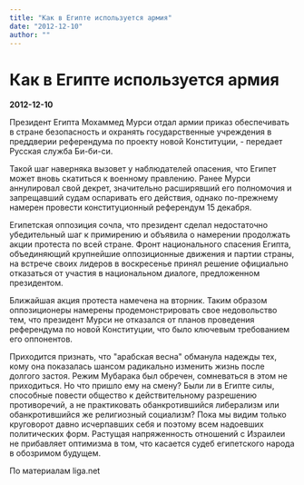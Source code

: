 ```yaml
---
title: "Как в Египте используется армия"
date: "2012-12-10"
author: ""
---
```


# Как в Египте используется армия

**2012-12-10** 

Президент Египта Мохаммед Мурси отдал армии приказ обеспечивать в стране безопасность и охранять государственные учреждения в преддверии референдума по проекту новой Конституции, - передает Русская служба Би-би-си.

Такой шаг наверняка вызовет у наблюдателей опасения, что Египет может вновь скатиться к военному правлению. Ранее Мурси аннулировал свой декрет, значительно расширявший его полномочия и запрещавший судам оспаривать его действия, однако по-прежнему намерен провести конституционный референдум 15 декабря.

Египетская оппозиция сочла, что президент сделал недостаточно убедительный шаг к примирению и объявила о намерении продолжать акции протеста по всей стране. Фронт национального спасения Египта, объединяющий крупнейшие оппозиционные движения и партии страны, на встрече своих лидеров в воскресенье принял решение официально отказаться от участия в национальном диалоге, предложенном президентом.

Ближайшая акция протеста намечена на вторник. Таким образом оппозиционеры намерены продемонстрировать свое недовольство тем, что президент Мурси не отказался от планов проведения референдума по новой Конституции, что было ключевым требованием его оппонентов.

Приходится признать, что "арабская весна" обманула надежды тех, кому она показалась шансом радикально изменить жизнь после долгого застоя. Режим Мубарака был обречен, сомневаться в этом не приходиться. Но что пришло ему на смену? Были ли в Египте силы, способные повести общество к действительному разрешению противоречий, а не практиковать обанкротившийся либерализм или обанкротившийся же религиозный социализм? Пока мы видим только круговорот давно исчерпавших себя и поэтому всем надоевших политических форм. Растущая напряженность отношений с Израилеи не прибавляет оптимизма в том, что касается судеб египетского народа в обозримом будущем.

По материалам liga.net